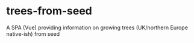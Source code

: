 # trees-from-seed
A SPA (Vue) providing information on growing trees (UK/northern Europe native-ish) from seed
